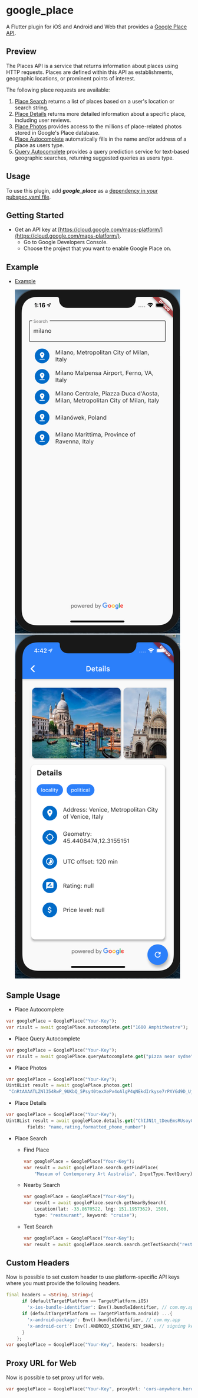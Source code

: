 # google_place

A Flutter plugin for iOS and Android and Web that provides a [Google Place API](https://developers.google.com/places/web-service/intro).

## Preview

The Places API is a service that returns information about places using HTTP requests. Places are defined within this API as establishments, geographic locations, or prominent points of interest.

The following place requests are available:

1. [Place Search](https://developers.google.com/places/web-service/search) returns a list of places based on a user's location or search string.
2. [Place Details](https://developers.google.com/places/web-service/details) returns more detailed information about a specific place, including user reviews.
3. [Place Photos](https://developers.google.com/places/web-service/photos) provides access to the millions of place-related photos stored in Google's Place database.
4. [Place Autocomplete](https://developers.google.com/places/web-service/autocomplete) automatically fills in the name and/or address of a place as users type.
5. [Query Autocomplete](https://developers.google.com/places/web-service/query) provides a query prediction service for text-based geographic searches, returning suggested queries as users type.

## Usage

To use this plugin, add **_google_place_** as a [dependency in your pubspec.yaml file](https://flutter.dev/docs/development/packages-and-plugins/using-packages).

## Getting Started

- Get an API key at [https://cloud.google.com/maps-platform/](https://cloud.google.com/maps-platform/).
  - Go to Google Developers Console.
  - Choose the project that you want to enable Google Place on.

## Example

- [Example](https://github.com/bazrafkan/google_place/blob/master/example)

  ![Home page](example/images/home_page.png)
  ![Details page](example/images/details_page.png)

## Sample Usage

- Place Autocomplete

```dart
var googlePlace = GooglePlace("Your-Key");
var risult = await googlePlace.autocomplete.get("1600 Amphitheatre");
```

- Place Query Autocomplete

```dart
var googlePlace = GooglePlace("Your-Key");
var risult = await googlePlace.queryAutocomplete.get("pizza near sydne");
```

- Place Photos

```dart
var googlePlace = GooglePlace("Your-Key");
Uint8List result = await googlePlace.photos.get(
 "CnRtAAAATLZNl354RwP_9UKbQ_5Psy40texXePv4oAlgP4qNEkdIrkyse7rPXYGd9D_Uj1rVsQdWT4oRz4QrYAJNpFX7rzqqMlZw2h2E2y5IKMUZ7ouD_SlcHxYq1yL4KbKUv3qtWgTK0A6QbGh87GB3sscrHRIQiG2RrmU_jF4tENr9wGS_YxoUSSDrYjWmrNfeEHSGSc3FyhNLlBU", null, 400);
```

- Place Details

```dart
var googlePlace = GooglePlace("Your-Key");
Uint8List result = await googlePlace.details.get("ChIJN1t_tDeuEmsRUsoyG83frY4",
        fields: "name,rating,formatted_phone_number")
```

- Place Search

  - Find Place

    ```dart
    var googlePlace = GooglePlace("Your-Key");
    var result = await googlePlace.search.getFindPlace(
        "Museum of Contemporary Art Australia", InputType.TextQuery);
    ```

  - Nearby Search

    ```dart
    var googlePlace = GooglePlace("Your-Key");
    var result = await googlePlace.search.getNearBySearch(
        Location(lat: -33.8670522, lng: 151.1957362), 1500,
        type: "restaurant", keyword: "cruise");
    ```

  - Text Search

    ```dart
    var googlePlace = GooglePlace("Your-Key");
    var result = await googlePlace.search.search.getTextSearch("restaurants in Sydney");
    ```

## Custom Headers

Now is possible to set custom header to use platform-specific API keys where you must provide the following headers.

```dart
final headers = <String, String>{
      if (defaultTargetPlatform == TargetPlatform.iOS)
        'x-ios-bundle-identifier': Env().bundleIdentifier, // com.my.app
      if (defaultTargetPlatform == TargetPlatform.android) ...{
        'x-android-package': Env().bundleIdentifier, // com.my.app
        'x-android-cert': Env().ANDROID_SIGNING_KEY_SHA1, // signing key used to build/publish the app
      }
    };
var googlePlace = GooglePlace("Your-Key", headers: headers);
```

## Proxy URL for Web

Now is possible to set proxy url for web.

```dart
var googlePlace = GooglePlace("Your-Key", proxyUrl: 'cors-anywhere.herokuapp.com');
```
